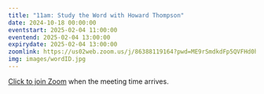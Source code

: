 ```yaml
---
title: "11am: Study the Word with Howard Thompson"
date: 2024-10-18 00:00:00
eventstart: 2025-02-04 11:00:00
eventend: 2025-02-04 13:00:00
expirydate: 2025-02-04 13:00:00
zoomlink: https://us02web.zoom.us/j/86388119164?pwd=ME9rSmdkdFp5QVFHd0hIbDZmNXhRQT09
img: images/wordID.jpg
---
```


[Click to join Zoom](https://us02web.zoom.us/j/86388119164?pwd=ME9rSmdkdFp5QVFHd0hIbDZmNXhRQT09) when the meeting time arrives.